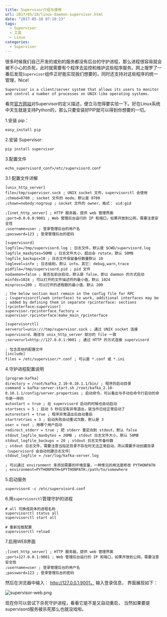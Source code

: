 ```yaml
---
title: Supervisor介绍与使用
url: 2017/05/18/linux-daemon-supervisor.html
date: "2017-05-18 07:10:23"
tags: 
  - Supervisor
  - 工具
  - Linux
categories:
  - Supervisor
---
```


很多时候我们自己开发的或别的服务都没有后台的守护进程，那么进程很容易就会被不小心的杀死，此时就需要有个程序去监控和维护这些程序服务。网上搜罗了一番后发现`Supervisor`组件正好能实现我们想要的，同时还支持对这些程序的统一管理，Nice!

<!--more-->

```
Supervisor is a client/server system that allows its users to monitor and control a number of processes on UNIX-like operating systems.
```
看完[官方网站](http://www.supervisord.org/)对Supervisor的定义描述，便立马觉得要实验一下。好在Linux系统中天生就是支持Python的，那么只要安装好PIP就可以得到你想要的一切。

1.安装 pip：

```
easy_install pip
```

2.安装 Supervisor:

```
pip install supervisor
```

3.配置文件

```
echo_supervisord_conf>/etc/supervisord.conf
```

3.1 配置文件详解

```
[unix_http_server]
file=/tmp/supervisor.sock ; UNIX socket 文件，supervisorctl 会使用
;chmod=0700 ; socket 文件的 mode，默认是 0700
;chown=nobody:nogroup ; socket 文件的 owner，格式： uid:gid

;[inet_http_server] ; HTTP 服务器，提供 web 管理界面
;port=0.0.0.0:9001 ; Web 管理后台运行的 IP 和端口，如果开放到公网，需要注意安全性
;username=user ; 登录管理后台的用户名
;password=123 ; 登录管理后台的密码

[supervisord]
logfile=/tmp/supervisord.log ; 日志文件，默认是 $CWD/supervisord.log
logfile_maxbytes=50MB ; 日志文件大小，超出会 rotate，默认 50MB
logfile_backups=10 ; 日志文件保留备份数量默认 10
loglevel=info ; 日志级别，默认 info，其它: debug,warn,trace
pidfile=/tmp/supervisord.pid ; pid 文件
nodaemon=false ; 是否在前台启动，默认是 false，即以 daemon 的方式启动
minfds=1024 ; 可以打开的文件描述符的最小值，默认 1024
minprocs=200 ; 可以打开的进程数的最小值，默认 200

; the below section must remain in the config file for RPC
; (supervisorctl/web interface) to work, additional interfaces may be
; added by defining them in separate rpcinterface: sections
[rpcinterface:supervisor]
supervisor.rpcinterface_factory = supervisor.rpcinterface:make_main_rpcinterface

[supervisorctl]
serverurl=unix:///tmp/supervisor.sock ; 通过 UNIX socket 连接 supervisord，路径与 unix_http_server 部分的 file 一致
;serverurl=http://127.0.0.1:9001 ; 通过 HTTP 的方式连接 supervisord

; 包含其他的配置文件
[include]
files = /etc/supervisor/*.conf ; 可以是 *.conf 或 *.ini
```

4.守护进程配置说明

```
[program:kafka]
directory = /root/kafka_2.10-0.10.1.1/bin/ ; 程序的启动目录
command = kafka-server-start.sh /root/kafka_2.10-0.10.1.1/config/server.properties ; 启动命令，可以看出与手动在命令行启动的命令是一样的
autostart = true ; 在 supervisord 启动的时候也自动启动
startsecs = 5 ; 启动 5 秒后没有异常退出，就当作已经正常启动了
autorestart = true ; 程序异常退出后自动重启
startretries = 3 ; 启动失败自动重试次数，默认是 3
user = root ; 用哪个用户启动
redirect_stderr = true ; 把 stderr 重定向到 stdout，默认 false
stdout_logfile_maxbytes = 20MB ; stdout 日志文件大小，默认 50MB
stdout_logfile_backups = 20 ; stdout 日志文件备份数
; stdout 日志文件，需要注意当指定目录不存在时无法正常启动，所以需要手动创建目录（supervisord 会自动创建日志文件）
stdout_logfile = /var/log/kafka-server.log

; 可以通过 environment 来添加需要的环境变量，一种常见的用法是修改 PYTHONPATH
; environment=PYTHONPATH=$PYTHONPATH:/path/to/somewhere
```

5.启动服务

```
supervisord -c /etc/supervisord.conf
```

6.用`supervisorctl`管理守护的进程

```
# all 可换成具体的进程名称
supervisorctl status all
supervisorctl start all

# 重新加载配置
supervisorctl reload
```

7.启用WEB界面

```
;[inet_http_server] ; HTTP 服务器，提供 web 管理界面
;port=127.0.0.1:9001 ; Web 管理后台运行的 IP 和端口，如果开放到公网，需要注意安全性
;username=user ; 登录管理后台的用户名
;password=123 ; 登录管理后台的密码
```

然后在浏览器中输入： http://127.0.0.1:9001， 输入登录信息， 界面展现如下：

![supervisor-web.png](//lisenhui.gitee.io/imgs/blog/2017/05-18-supervisor-web.png)

现在你可以尝试下杀死守护进程，看看它是不是又自动重启， 当然如果要是supervisord服务被杀死那么也就没戏啦。

